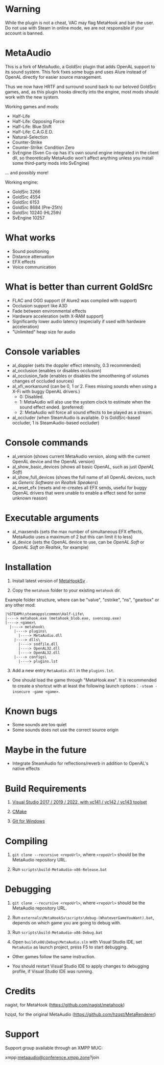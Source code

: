 # Warning
While the plugin is not a cheat, VAC may flag MetaHook and ban the user.
Do not use with Steam in online mode, we are not responsible if your account is banned.

# MetaAudio
This is a fork of MetaAudio, a GoldSrc plugin that adds OpenAL support to its sound system. This fork fixes some bugs and uses Alure instead of OpenAL directly for easier source management.

Thus we now have HRTF and surround sound back to our beloved GoldSrc games, and, as this plugin hooks directly into the engine, most mods should work with the new system.

Working games and mods:

- Half-Life
- Half-Life: Opposing Force
- Half-Life: Blue Shift
- Half-Life: C.A.G.E.D.
- Natural-Selection
- Counter-Strike
- Counter-Strike: Condition Zero
- SvEngine (Sven Co-op has it's own sound engine integrated in the client dll, so theoretically MetaAudio won't affect anything unless you install some third-party mods into SvEngine)

... and possibly more!

Working engine:

- GoldSrc 3266
- GoldSrc 4554
- GoldSrc 6153
- GoldSrc 8684 (Pre-25th)
- GoldSrc 10240 (HL25th)
- SvEngine 10257

# What works
- Sound positioning
- Distance attenuation
- EFX effects
- Voice communication

# What is better than current GoldSrc
- FLAC and OGG support (if Alure2 was compiled with support)
- Occlusion support like A3D
- Fade between environmental effects
- Hardware acceleration (with X-RAM support)
- Significantly lower audio latency (especially if used with hardware acceleration)
- "Unlimited" heap size for audio

# Console variables
- al_doppler (sets the doppler effect intensity, 0.3 recommended)
- al_occlusion (enables or disables occlusion)
- al_occlusion_fade (enables or disables the smoothening of volumes changes of occluded sources)
- al_xfi_workaround (can be 0, 1 or 2. Fixes missing sounds when using a X-Fi with buggy OpenAL drivers.)
  - 0: Disabled.
  - 1: MetaAudio will also use the system clock to estimate when the sound effect ended. (preferred)
  - 2: MetaAudio will force all sound effects to be played as a stream.
- al_occluder (when SteamAudio is available. 0 is GoldSrc-based occluder, 1 is SteamAudio-based occluder)

# Console commands
- al_version (shows current MetaAudio version, along with the current OpenAL device and the OpenAL version)
- al_show_basic_devices (shows all basic OpenAL, such as just _OpenAL Soft_)
- al_show_full_devices (shows the full name of all OpenAL devices, such as _Generic Software on Realtek Speakers_)
- al_reset_efx (resets and re-creates all EFX sends, useful for buggy OpenAL drivers that were unable to enable a effect send for some unknown reason)

# Executable arguments
- al_maxsends (sets the max number of simultaneous EFX effects, MetaAudio uses a maximum of 2 but this can limit it to less)
- al_device (sets the OpenAL device to use, can be _OpenAL Soft_ or _OpenAL Soft on Realtek_, for example)

# Installation

1. Install latest version of [MetaHookSv](https://github.com/hzqst/MetaHookSv) .

2. Copy the `metahook` folder to your existing `metahook` dir.

Example folder structure, where <game> can be "valve", "cstrike", "ns", "gearbox" or any other mod:

```
|%STEAM%\steamapps\common\Half-Life\
|----> metahook.exe (metahook_blob.exe, svencoop.exe)
|----> <game>\
  |----> metahook\
    |----> plugins\
      |----> MetaAudio.dll
    |----> dlls\
      |----> sndfile.dll
      |----> OpenAL32.dll
      |----> OpenAL32.dll
    |----> configs\
      |----> plugins.lst
```

3. Add a new entry `MetaAudio.dll` in the `plugins.lst`.

* One should load the game through "MetaHook.exe". It is recommended to create a shortcut with at least the following launch options：`-steam -insecure -game <game>`.

# Known bugs

- Some sounds are too quiet
- Some sounds does not use the correct source origin

# Maybe in the future

- Integrate SteamAudio for reflections/reverb in addition to OpenAL's native effects

# Build Requirements

1. [Visual Studio 2017 / 2019 / 2022, with vc141 / vc142 / vc143 toolset](https://visualstudio.microsoft.com/)

2. [CMake](https://cmake.org/download/)

3. [Git for Windows](https://gitforwindows.org/)

# Compiling

1. `git clone --recursive <repoUrl>`, where `<repoUrl>` should be the MetaAudio repository URL.

2. Run `scripts\build-MetaAudio-x86-Release.bat`

# Debugging

1. `git clone --recursive <repoUrl>`, where `<repoUrl>` should be the MetaAudio repository URL.

2. Run `externals\MetaHookSv\scripts\debug-(WhateverGameYouWant).bat`, depends on which game you are going to debug with.

3. Run `scripts\build-MetaAudio-x86-Debug.bat`

4. Open `build\x86\Debug\MetaAudio.sln` with Visual Studio IDE, set `MetaAudio` as launch project, press F5 to start debugging.

* Other games follow the same instruction.

* You should restart Visual Studio IDE to apply changes to debugging profile, if Visual Studio IDE was running.

# Credits

nagist, for MetaHook (https://github.com/nagist/metahook)

hzqst, for the original MetaAudio (https://github.com/hzqst/MetaRenderer)

# Support

Support group available through an XMPP MUC:

xmpp:metaaudio@conference.xmpp.zone?join